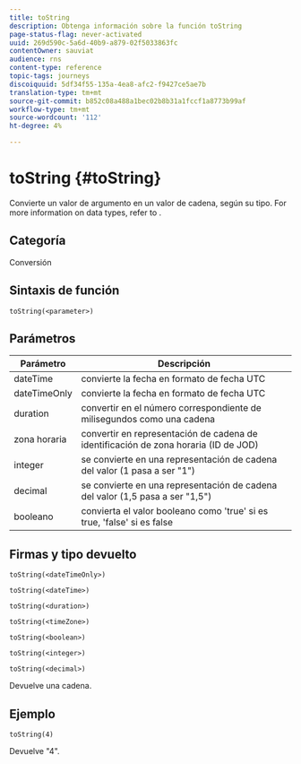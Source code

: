 ```yaml
---
title: toString
description: Obtenga información sobre la función toString
page-status-flag: never-activated
uuid: 269d590c-5a6d-40b9-a879-02f5033863fc
contentOwner: sauviat
audience: rns
content-type: reference
topic-tags: journeys
discoiquuid: 5df34f55-135a-4ea8-afc2-f9427ce5ae7b
translation-type: tm+mt
source-git-commit: b852c08a488a1bec02b8b31a1fccf1a8773b99af
workflow-type: tm+mt
source-wordcount: '112'
ht-degree: 4%

---
```



# toString {#toString}

Convierte un valor de argumento en un valor de cadena, según su tipo. For more information on data types, refer to [](../expression/data-types.md).

## Categoría

Conversión

## Sintaxis de función

`toString(<parameter>)`

## Parámetros

| Parámetro | Descripción |
|--- |--- |
| dateTime | convierte la fecha en formato de fecha UTC |
| dateTimeOnly | convierte la fecha en formato de fecha UTC |
| duration | convertir en el número correspondiente de milisegundos como una cadena |
| zona horaria | convertir en representación de cadena de identificación de zona horaria (ID de JOD) |
| integer | se convierte en una representación de cadena del valor (1 pasa a ser &quot;1&quot;) |
| decimal | se convierte en una representación de cadena del valor (1,5 pasa a ser &quot;1,5&quot;) |
| booleano | convierta el valor booleano como &#39;true&#39; si es true, &#39;false&#39; si es false |

## Firmas y tipo devuelto

`toString(<dateTimeOnly>)`

`toString(<dateTime>)`

`toString(<duration>)`

`toString(<timeZone>)`

`toString(<boolean>)`

`toString(<integer>)`

`toString(<decimal>)`

Devuelve una cadena.

## Ejemplo

`toString(4)`

Devuelve &quot;4&quot;.
